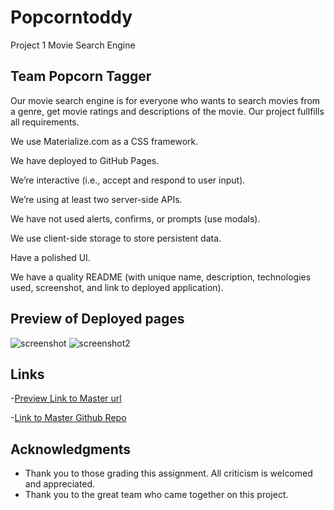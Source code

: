 # Popcorntoddy
Project 1 Movie Search Engine 


## Team Popcorn Tagger


 Our movie search engine is for everyone who wants to search movies from a genre, get movie ratings and descriptions of the movie.
Our project fullfills all requirements.


We use Materialize.com as a CSS framework.

We have deployed to GitHub Pages.

We’re interactive (i.e., accept and respond to user input).

We’re using at least two server-side APIs.

We have not used alerts, confirms, or prompts (use modals).

We use client-side storage to store persistent data.

Have a polished UI.

We have a quality README (with unique name, description, technologies used, screenshot, and link to deployed application).


## Preview of Deployed pages 
![screenshot](https://user-images.githubusercontent.com/65749636/99196495-9587e200-2741-11eb-85f5-f111381453d0.png)
![screenshot2](https://user-images.githubusercontent.com/65749636/99196506-9de01d00-2741-11eb-97ed-492b3478d170.png)

## Links
-[Preview Link to Master url](https://orionvtg.github.io/Popcorn-Tagger/)


-[Link to Master Github Repo](https://github.com/orionvtg/Popcorn-Tagger)



## Acknowledgments
* Thank you to those grading this assignment. All criticism is welcomed and appreciated. 
* Thank you to the great team who came together on this project.


